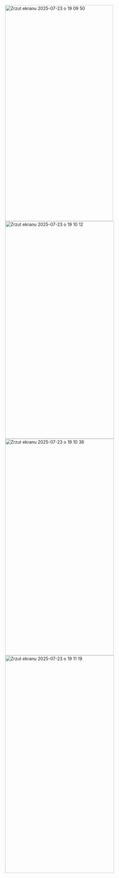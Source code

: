 <img width="351" height="698" alt="Zrzut ekranu 2025-07-23 o 19 09 50" src="https://github.com/user-attachments/assets/9dcb880f-05bc-49ca-9c8b-217b4cfe8495" />

<img width="354" height="703" alt="Zrzut ekranu 2025-07-23 o 19 10 12" src="https://github.com/user-attachments/assets/4e705f2b-500c-4001-9eda-e7ba06a77e37" />

<img width="353" height="700" alt="Zrzut ekranu 2025-07-23 o 19 10 36" src="https://github.com/user-attachments/assets/cc9ff252-d10e-4c97-b9de-6cc55806bc64" />

<img width="354" height="703" alt="Zrzut ekranu 2025-07-23 o 19 11 19" src="https://github.com/user-attachments/assets/c1a49321-4230-4712-a4c8-c61f847dec37" />
